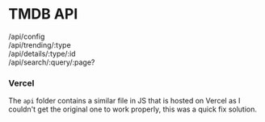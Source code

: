 # TMDB API

/api/config  
/api/trending/:type  
/api/details/:type/:id  
/api/search/:query/:page?

### Vercel

The `api` folder contains a similar file in JS that is hosted on Vercel as I couldn't get the original one to work properly, this was a quick fix solution.

